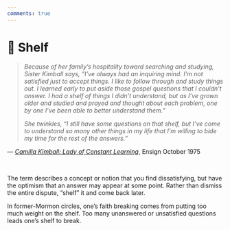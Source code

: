```yaml
---
comments: true
---
```

# 🧪 Shelf

> *Because of her family’s hospitality toward searching and studying, Sister Kimball says, “I’ve always had an inquiring mind. I’m not satisfied just to accept things. I like to follow through and study things out. I learned early to put aside those gospel questions that I couldn’t answer. I had a shelf of things I didn’t understand, but as I’ve grown older and studied and prayed and thought about each problem, one by one I’ve been able to better understand them.”*
> 
> *She twinkles, “I still have some questions on that shelf, but I’ve come to understand so many other things in my life that I’m willing to bide my time for the rest of the answers.”*

— *[Camilla Kimball: Lady of Constant Learning](https://www.churchofjesuschrist.org/study/ensign/1975/10/camilla-kimball-lady-of-constant-learning?lang=eng)*, Ensign October 1975

&nbsp;

The term describes a concept or notion that you find dissatisfying, but have the optimism that an answer may appear at some point. Rather than dismiss the entire dispute, “shelf” it and come back later.

In former-Mormon circles, one’s faith breaking comes from putting too much weight on the shelf. Too many unanswered or unsatisfied questions leads one’s shelf to break.